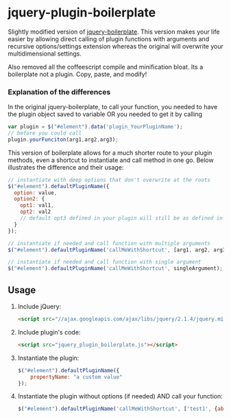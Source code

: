 # jquery-plugin-boilerplate
Slightly modified version of [jquery-boilerplate](https://github.com/jquery-boilerplate/jquery-boilerplate).  This version makes your life easier by allowing direct calling of plugin functions with arguments and recursive options/settings extension whereas the original will overwrite your multidimensional settings.

Also removed all the coffeescript compile and minification bloat.  Its a boilerplate not a plugin.  Copy, paste, and modify!

### Explanation of the differences

In the original jquery-boilerplate, to call your function, you needed to have the plugin object saved to variable OR you needed to get it by calling 
```js
var plugin = $("#element").data('plugin_YourPluginName');
// before you could call
plugin.yourFunciton(arg1,arg2,arg3);
```

This version of boilerplate allows for a much shorter route to your plugin methods, even a shortcut to instantiate and call method in one go.  Below illustrates the difference and their usage:
```javascript
// instantiate with deep options that don't overwrite at the roots
$("#element").defaultPluginName({
  option: value, 
  option2: {
    opt1: val1,
    opt2: val2
    // default opt3 defined in your plugin will still be as defined in plugin
  }
});

// instantiate if needed and call function with multiple arguments
$("#element").defaultPluginName('callMeWithShortcut', [arg1, arg2, arg3]); // will call callMeWithShortcut(arg1, arg2, arg3)

// instantiate if needed and call function with single argument
$("#element").defaultPluginName('callMeWithShortcut', singleArgument); // will call callMeWithShortcut(singleArgument)
```

## Usage

1. Include jQuery:

	```html
	<script src="//ajax.googleapis.com/ajax/libs/jquery/2.1.4/jquery.min.js"></script>
	```

2. Include plugin's code:

	```html
	<script src="jquery_plugin_boilerplate.js"></script>
	```

3. Instantiate the plugin:

	```javascript
	$("#element").defaultPluginName({
		propertyName: "a custom value"
	});
	```

4. Instantiate the plugin without options (if needed) AND call your function:

	```javascript
	$("#element").defaultPluginName('callMeWithShortcut', ['test1', {abc:123}, false]);
	```
